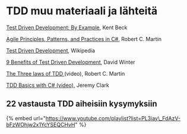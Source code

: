 # TDD muu materiaali ja lähteitä

[Test Driven Development: By Example](https://www.amazon.com/Test-Driven-Development-Kent-Beck/dp/0321146530), Kent Beck

[Agile Principles, Patterns, and Practices in C\#](https://www.amazon.com/Agile-Principles-Patterns-Practices-C/dp/0131857258/ref=pd_sim_14_24?_encoding=UTF8&pd_rd_i=0131857258&pd_rd_r=G80BGWEHB5HMV067RWTW&pd_rd_w=VQaWo&pd_rd_wg=IQ8d4&psc=1&refRID=G80BGWEHB5HMV067RWTW), Robert C. Martin

[Test Driven Development](https://en.wikipedia.org/wiki/Test-driven_development), Wikipedia

[9 Benefits of Test Driven Development](https://www.madetech.com/blog/9-benefits-of-test-driven-development), David Winter

[The Three laws of TDD ](https://www.youtube.com/watch?v=AoIfc5NwRks)\(video\), Robert C. Martin

[TDD Basics with C\# \(video\),](https://www.youtube.com/watch?v=l4xhTq4qmC0) Jeremy Clark

## 22 vastausta TDD aiheisiin kysymyksiin

{% embed url="https://www.youtube.com/playlist?list=PL3iay\_FdAzV-bFzWOhjw2x1YcYSEQCHvH" %}

